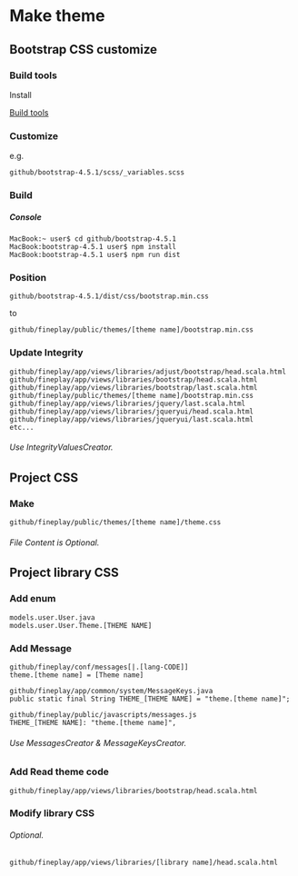 Make theme
=======

Bootstrap CSS customize
----------

### Build tools ###

Install

[Build tools](https://getbootstrap.com/docs/4.4/getting-started/build-tools/)

### Customize ###

e.g.

	github/bootstrap-4.5.1/scss/_variables.scss

### Build ###

##### Console #####

	MacBook:~ user$ cd github/bootstrap-4.5.1
	MacBook:bootstrap-4.5.1 user$ npm install
	MacBook:bootstrap-4.5.1 user$ npm run dist

### Position ###

	github/bootstrap-4.5.1/dist/css/bootstrap.min.css

to

	github/fineplay/public/themes/[theme name]/bootstrap.min.css

### Update Integrity ###

	github/fineplay/app/views/libraries/adjust/bootstrap/head.scala.html
	github/fineplay/app/views/libraries/bootstrap/head.scala.html
	github/fineplay/app/views/libraries/bootstrap/last.scala.html
	github/fineplay/public/themes/[theme name]/bootstrap.min.css
	github/fineplay/app/views/libraries/jquery/last.scala.html
	github/fineplay/app/views/libraries/jqueryui/head.scala.html
	github/fineplay/app/views/libraries/jqueryui/last.scala.html
	etc...

###### Use IntegrityValuesCreator.

Project CSS
----------

### Make ###

	github/fineplay/public/themes/[theme name]/theme.css

###### File Content is Optional.

Project library CSS
----------

### Add enum ###

	models.user.User.java
	models.user.User.Theme.[THEME NAME]

### Add Message ###

	github/fineplay/conf/messages[|.[lang-CODE]]
	theme.[theme name] = [Theme name]

	github/fineplay/app/common/system/MessageKeys.java
	public static final String THEME_[THEME NAME] = "theme.[theme name]";

	github/fineplay/public/javascripts/messages.js
	THEME_[THEME NAME]: "theme.[theme name]",

###### Use MessagesCreator & MessageKeysCreator.

### Add Read theme code ###

	github/fineplay/app/views/libraries/bootstrap/head.scala.html

### Modify library CSS ###
###### Optional.

	github/fineplay/app/views/libraries/[library name]/head.scala.html
